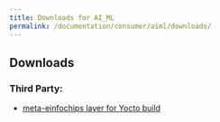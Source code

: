 ```yaml
---
title: Downloads for AI_ML
permalink: /documentation/consumer/aiml/downloads/
---
```

## Downloads

### Third Party:

- [meta-einfochips layer for Yocto build](https://github.com/ArrowElectronics/I.IMX8_Thor96/releases)